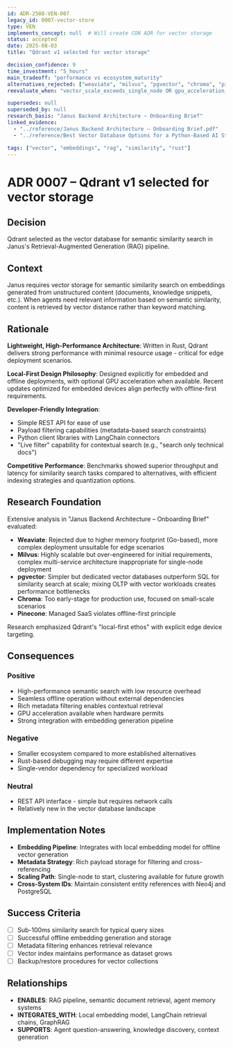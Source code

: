 ```yaml
---
id: ADR-2508-VEN-007
legacy_id: 0007-vector-store
type: VEN
implements_concept: null  # Will create CON ADR for vector storage
status: accepted
date: 2025-08-03
title: "Qdrant v1 selected for vector storage"

decision_confidence: 9
time_investment: "5_hours"
main_tradeoff: "performance vs ecosystem_maturity"
alternatives_rejected: ["weaviate", "milvus", "pgvector", "chroma", "pinecone"]
reevaluate_when: "vector_scale_exceeds_single_node OR gpu_acceleration_required"

supersedes: null
superseded_by: null
research_basis: "Janus Backend Architecture – Onboarding Brief"
linked_evidence:
  - "../reference/Janus Backend Architecture – Onboarding Brief.pdf"
  - "../reference/Best Vector Database Options for a Python-Based AI Stack.pdf"

tags: ["vector", "embeddings", "rag", "similarity", "rust"]
---
```


# ADR 0007 – Qdrant v1 selected for vector storage

## Decision

Qdrant selected as the vector database for semantic similarity search in Janus's Retrieval-Augmented Generation (RAG) pipeline.

## Context

Janus requires vector storage for semantic similarity search on embeddings generated from unstructured content (documents, knowledge snippets, etc.). When agents need relevant information based on semantic similarity, content is retrieved by vector distance rather than keyword matching.

## Rationale

**Lightweight, High-Performance Architecture**: Written in Rust, Qdrant delivers strong performance with minimal resource usage - critical for edge deployment scenarios.

**Local-First Design Philosophy**: Designed explicitly for embedded and offline deployments, with optional GPU acceleration when available. Recent updates optimized for embedded devices align perfectly with offline-first requirements.

**Developer-Friendly Integration**:
- Simple REST API for ease of use
- Payload filtering capabilities (metadata-based search constraints)
- Python client libraries with LangChain connectors
- "Live filter" capability for contextual search (e.g., "search only technical docs")

**Competitive Performance**: Benchmarks showed superior throughput and latency for similarity search tasks compared to alternatives, with efficient indexing strategies and quantization options.

## Research Foundation

Extensive analysis in "Janus Backend Architecture – Onboarding Brief" evaluated:

- **Weaviate**: Rejected due to higher memory footprint (Go-based), more complex deployment unsuitable for edge scenarios
- **Milvus**: Highly scalable but over-engineered for initial requirements, complex multi-service architecture inappropriate for single-node deployment
- **pgvector**: Simpler but dedicated vector databases outperform SQL for similarity search at scale; mixing OLTP with vector workloads creates performance bottlenecks
- **Chroma**: Too early-stage for production use, focused on small-scale scenarios
- **Pinecone**: Managed SaaS violates offline-first principle

Research emphasized Qdrant's "local-first ethos" with explicit edge device targeting.

## Consequences

### Positive
- High-performance semantic search with low resource overhead
- Seamless offline operation without external dependencies
- Rich metadata filtering enables contextual retrieval
- GPU acceleration available when hardware permits
- Strong integration with embedding generation pipeline

### Negative
- Smaller ecosystem compared to more established alternatives
- Rust-based debugging may require different expertise
- Single-vendor dependency for specialized workload

### Neutral
- REST API interface - simple but requires network calls
- Relatively new in the vector database landscape

## Implementation Notes

- **Embedding Pipeline**: Integrates with local embedding model for offline vector generation
- **Metadata Strategy**: Rich payload storage for filtering and cross-referencing
- **Scaling Path**: Single-node to start, clustering available for future growth
- **Cross-System IDs**: Maintain consistent entity references with Neo4j and PostgreSQL

## Success Criteria

- [ ] Sub-100ms similarity search for typical query sizes
- [ ] Successful offline embedding generation and storage
- [ ] Metadata filtering enhances retrieval relevance
- [ ] Vector index maintains performance as dataset grows
- [ ] Backup/restore procedures for vector collections

## Relationships

- **ENABLES**: RAG pipeline, semantic document retrieval, agent memory systems
- **INTEGRATES_WITH**: Local embedding model, LangChain retrieval chains, GraphRAG
- **SUPPORTS**: Agent question-answering, knowledge discovery, context generation
